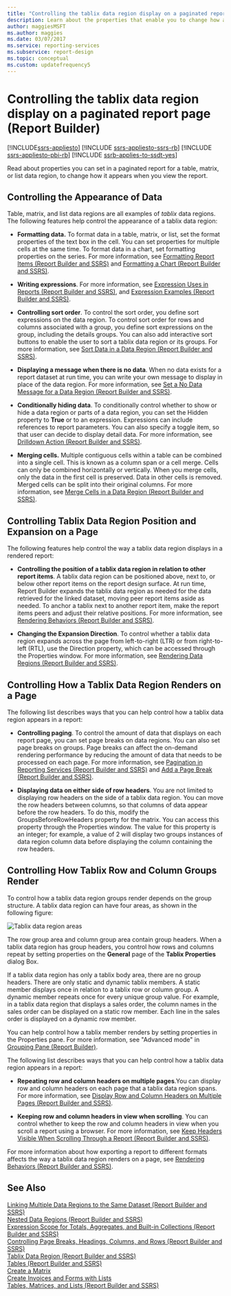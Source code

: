 ```yaml
---
title: "Controlling the tablix data region display on a paginated report page"
description: Learn about the properties that enable you to change how a paginated report appears when you view a table, matrix, or list data region in Report Builder.
author: maggiesMSFT
ms.author: maggies
ms.date: 03/07/2017
ms.service: reporting-services
ms.subservice: report-design
ms.topic: conceptual
ms.custom: updatefrequency5
---
```

# Controlling the tablix data region display on a paginated report page (Report Builder)

[!INCLUDE[ssrs-appliesto](../../includes/ssrs-appliesto.md)] [!INCLUDE [ssrs-appliesto-ssrs-rb](../../includes/ssrs-appliesto-ssrs-rb.md)] [!INCLUDE [ssrs-appliesto-pbi-rb](../../includes/ssrs-appliesto-pbi-rb.md)] [!INCLUDE [ssrb-applies-to-ssdt-yes](../../includes/ssrb-applies-to-ssdt-yes.md)]

Read about properties you can set in a paginated report for a table, matrix, or list data region, to change how it appears when you view the report.  
   
## Controlling the Appearance of Data  
Table, matrix, and list data regions are all examples of *tablix* data regions. The following features help control the appearance of a tablix data region:  
  
-   **Formatting data.** To format data in a table, matrix, or list, set the format properties of the text box in the cell. You can set properties for multiple cells at the same time. To format data in a chart, set formatting properties on the series. For more information, see [Formatting Report Items &#40;Report Builder and SSRS&#41;](../../reporting-services/report-design/formatting-report-items-report-builder-and-ssrs.md) and [Formatting a Chart &#40;Report Builder and SSRS&#41;](../../reporting-services/report-design/formatting-a-chart-report-builder-and-ssrs.md).  
  
-   **Writing expressions**. For more information, see [Expression Uses in Reports &#40;Report Builder and SSRS&#41;](../../reporting-services/report-design/expression-uses-in-reports-report-builder-and-ssrs.md), and [Expression Examples &#40;Report Builder and SSRS&#41;](../../reporting-services/report-design/expression-examples-report-builder-and-ssrs.md).  
  
-   **Controlling sort order**. To control the sort order, you define sort expressions on the data region. To control sort order for rows and columns associated with a group, you define sort expressions on the group, including the details groups. You can also add interactive sort buttons to enable the user to sort a tablix data region or its groups. For more information, see [Sort Data in a Data Region &#40;Report Builder and SSRS&#41;](../../reporting-services/report-design/sort-data-in-a-data-region-report-builder-and-ssrs.md).  
  
-   **Displaying a message when there is no data**. When no data exists for a report dataset at run time, you can write your own message to display in place of the data region. For more information, see [Set a No Data Message for a Data Region &#40;Report Builder and SSRS&#41;](../../reporting-services/report-data/set-a-no-data-message-for-a-data-region-report-builder-and-ssrs.md).  
  
-   **Conditionally hiding data**. To conditionally control whether to show or hide a data region or parts of a data region, you can set the Hidden property to **True** or to an expression. Expressions can include references to report parameters. You can also specify a toggle item, so that user can decide to display detail data. For more information, see [Drilldown Action &#40;Report Builder and SSRS&#41;](../../reporting-services/report-design/drilldown-action-report-builder-and-ssrs.md).  
  
-   **Merging cells.** Multiple contiguous cells within a table can be combined into a single cell. This is known as a column span or a cell merge. Cells can only be combined horizontally or vertically. When you merge cells, only the data in the first cell is preserved. Data in other cells is removed. Merged cells can be split into their original columns. For more information, see [Merge Cells in a Data Region &#40;Report Builder and SSRS&#41;](../../reporting-services/report-design/merge-cells-in-a-data-region-report-builder-and-ssrs.md).  
  
## Controlling Tablix Data Region Position and Expansion on a Page  
 The following features help control the way a tablix data region displays in a rendered report:  
  
-   **Controlling the position of a tablix data region in relation to other report items**. A tablix data region can be positioned above, next to, or below other report items on the report design surface. At run time, Report Builder expands the tablix data region as needed for the data retrieved for the linked dataset, moving peer report items aside as needed. To anchor a tablix next to another report item, make the report items peers and adjust their relative positions. For more information, see [Rendering Behaviors &#40;Report Builder  and SSRS&#41;](../../reporting-services/report-design/rendering-behaviors-report-builder-and-ssrs.md).  
  
-   **Changing the Expansion Direction**. To control whether a tablix data region expands across the page from left-to-right (LTR) or from right-to-left (RTL), use the Direction property, which can be accessed through the Properties window. For more information, see [Rendering Data Regions &#40;Report Builder and SSRS&#41;](../../reporting-services/report-design/rendering-data-regions-report-builder-and-ssrs.md).  
  
## Controlling How a Tablix Data Region Renders on a Page  
 The following list describes ways that you can help control how a tablix data region appears in a report:  
  
-   **Controlling paging**. To control the amount of data that displays on each report page, you can set page breaks on data regions. You can also set page breaks on groups. Page breaks can affect the on-demand rendering performance by reducing the amount of data that needs to be processed on each page. For more information, see [Pagination in Reporting Services &#40;Report Builder  and SSRS&#41;](../../reporting-services/report-design/pagination-in-reporting-services-report-builder-and-ssrs.md) and [Add a Page Break &#40;Report Builder and SSRS&#41;](../../reporting-services/report-design/add-a-page-break-report-builder-and-ssrs.md).  
  
-   **Displaying data on either side of row headers**. You are not limited to displaying row headers on the side of a tablix data region. You can move the row headers between columns, so that columns of data appear before the row headers. To do this, modify the GroupsBeforeRowHeaders property for the matrix. You can access this property through the Properties window. The value for this property is an integer; for example, a value of 2 will display two groups instances of data region column data before displaying the column containing the row headers.  
  
## Controlling How Tablix Row and Column Groups Render  
 To control how a tablix data region groups render depends on the group structure. A tablix data region can have four areas, as shown in the following figure:  
  
 ![Tablix data region areas](../../reporting-services/report-design/media/rs-tablixareas.gif "Tablix data region areas")  
  
 The row group area and column group area contain group headers. When a tablix data region has group headers, you control how rows and columns repeat by setting properties on the **General** page of the **Tablix Properties** dialog Box.  
  
 If a tablix data region has only a tablix body area, there are no group headers. There are only static and dynamic tablix members. A static member displays once in relation to a tablix row or column group. A dynamic member repeats once for every unique group value. For example, in a tablix data region that displays a sales order, the column names in the sales order can be displayed on a static row member. Each line in the sales order is displayed on a dynamic row member.  
  
 You can help control how a tablix member renders by setting properties in the Properties pane. For more information, see "Advanced mode" in [Grouping Pane &#40;Report Builder&#41;](../../reporting-services/report-design/grouping-pane-report-builder.md).  
  
 The following list describes ways that you can help control how a tablix data region appears in a report:  
  
-   **Repeating row and column headers on multiple pages**.You can display row and column headers on each page that a tablix data region spans. For more information, see [Display Row and Column Headers on Multiple Pages &#40;Report Builder and SSRS&#41;](../../reporting-services/report-design/display-row-and-column-headers-on-multiple-pages-report-builder-and-ssrs.md).  
  
-   **Keeping row and column headers in view when scrolling**. You can control whether to keep the row and column headers in view when you scroll a report using a browser. For more information, see [Keep Headers Visible When Scrolling Through a Report &#40;Report Builder and SSRS&#41;](../../reporting-services/report-design/keep-headers-visible-when-scrolling-through-a-report-report-builder-and-ssrs.md).  
  
 For more information about how exporting a report to different formats affects the way a tablix data region renders on a page, see [Rendering Behaviors &#40;Report Builder  and SSRS&#41;](../../reporting-services/report-design/rendering-behaviors-report-builder-and-ssrs.md).  
  
## See Also  
 [Linking Multiple Data Regions to the Same Dataset &#40;Report Builder and SSRS&#41;](../../reporting-services/report-design/linking-multiple-data-regions-to-the-same-dataset-report-builder-and-ssrs.md)   
 [Nested Data Regions &#40;Report Builder and SSRS&#41;](../../reporting-services/report-design/nested-data-regions-report-builder-and-ssrs.md)   
 [Expression Scope for Totals, Aggregates, and Built-in Collections &#40;Report Builder and SSRS&#41;](../../reporting-services/report-design/expression-scope-for-totals-aggregates-and-built-in-collections.md)   
 [Controlling Page Breaks, Headings, Columns, and Rows &#40;Report Builder and SSRS&#41;](../../reporting-services/report-design/controlling-page-breaks-headings-columns-and-rows-report-builder-and-ssrs.md)   
 [Tablix Data Region &#40;Report Builder and SSRS&#41;](../../reporting-services/report-design/tablix-data-region-report-builder-and-ssrs.md)   
 [Tables &#40;Report Builder  and SSRS&#41;](../../reporting-services/report-design/tables-report-builder-and-ssrs.md)   
 [Create a Matrix](../../reporting-services/report-design/create-a-matrix-report-builder-and-ssrs.md)   
 [Create Invoices and Forms with Lists](../../reporting-services/report-design/create-invoices-and-forms-with-lists-report-builder-and-ssrs.md)   
 [Tables, Matrices, and Lists &#40;Report Builder and SSRS&#41;](../../reporting-services/report-design/tables-matrices-and-lists-report-builder-and-ssrs.md)  
  
  
